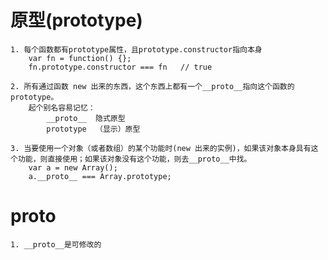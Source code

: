 # 原型(prototype)
    1. 每个函数都有prototype属性，且prototype.constructor指向本身
        var fn = function() {};
        fn.prototype.constructor === fn   // true

    2. 所有通过函数 new 出来的东西，这个东西上都有一个__proto__指向这个函数的prototype。
        起个别名容易记忆：
            __proto__  隐式原型
            prototype  （显示）原型

    3. 当要使用一个对象（或者数组）的某个功能时(new 出来的实例)，如果该对象本身具有这个功能，则直接使用；如果该对象没有这个功能，则去__proto__中找。
        var a = new Array();
        a.__proto__ === Array.prototype;

# __proto__
    1. __proto__是可修改的
